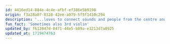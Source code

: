 ```yaml
---
id: 4416ed14-884e-4c4e-afbf-ef386e5b9198
origin: f3a28a07-8328-42ee-a079-5f5f1410c294
description: '...loves to connect sounds and people from the centre and to mediate between the voices.'
fun_fact: 'Sometimes also 3rd violin'
updated_by: f6128d7d-0471-44e5-b89a-e3213d7a0925
updated_at: 1719474763
---
```

